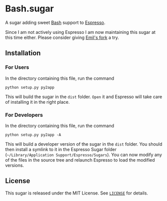 # Bash.sugar

A sugar adding sweet [Bash][] support to [Espresso][].

Since I am not actively using Espresso I am now maintaining this sugar
at this time either. Please consider giving [Emil's fork][tixz] a try.

[espresso]: <http://macrabbit.com/espresso/> "Espresso, by MacRabbit"
[bash]: <http://www.gnu.org/software/bash/> "Bash – GNU Project"
[tixz]: https://github.com/tixz/bash.sugar/

## Installation

### For Users

In the directory containing this file, run the command

	python setup.py py2app

This will build the sugar in the `dist` folder. `Open` it and Espresso will
take care of installing it in the right place.

### For Developers

In the directory containing this file, run the command

	python setup.py py2app -A

This will build a developer version of the sugar in the `dist` folder. You
should then install a symlink to it in the Espresso Sugar folder
(`~/Library/Application Support/Espresso/Sugars`). You can now modify any of
the files in the source tree and relaunch Espresso to load the modified
versions.


## License

This sugar is released under the MIT License. See [`LICENSE`][license] for details.

[license]: http://github.com/mkhl/bash.sugar/raw/master/LICENSE
